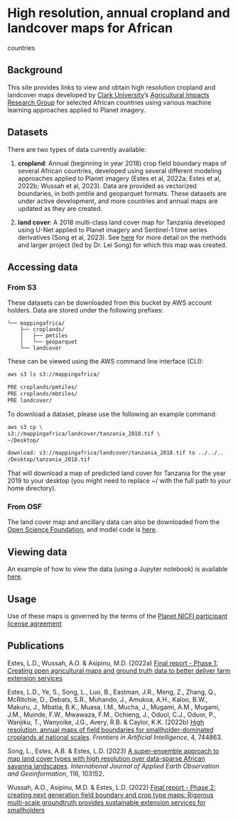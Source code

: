 # High resolution, annual cropland and landcover maps for African
countries


## Background

This site provides links to view and obtain high resolution cropland and
landcover maps developed by [Clark University](https://clarku.edu)’s
[Agricultural Impacts Research Group](https://agroimpacts.info/) for
selected African countries using various machine learning approaches
applied to Planet imagery.

## Datasets

There are two types of data currently available:

1.  **cropland**: Annual (beginning in year 2018) crop field boundary
    maps of several African countries, developed using several different
    modeling approaches applied to Planet imagery (Estes et al, 2022a;
    Estes et al, 2022b; Wussah et al, 2023). Data are provided as
    vectorized boundaries, in both pmtile and geoparquet formats. These
    datasets are under active development, and more countries and annual
    maps are updated as they are created.

2.  **land cover**: A 2018 multi-class land cover map for Tanzania
    developed using U-Net applied to Planet imagery and Sentinel-1 time
    series derivatives (Song et al, 2023). See
    [here](https://lleisong.github.io/website//projects/reconcile_human_elephants/)
    for more detail on the methods and larger project (led by Dr. Lei
    Song) for which this map was created.

## Accessing data

### From S3

These datasets can be downloaded from this bucket by AWS account
holders. Data are stored under the following prefixes:

    └── mappingafrica/
        ├── croplands/
        │   ├── pmtiles
        │   └── geoparquet
        └── landcover

These can be viewed using the AWS command line interface (CLI):

``` bash
aws s3 ls s3://mappingafrica/ 
```

``` bash
PRE croplands/pmtiles/
PRE croplands/mbtiles/
PRE landcover/
```

To download a dataset, please use the following an example command:

``` bash
aws s3 cp \
s3://mappingafrica/landcover/tanzania_2018.tif \
~/Desktop/ 
```

``` bash
download: s3://mappingafrica/landcover/tanzania_2018.tif to ../../..
/Desktop/tanzania_2018.tif
```

That will download a map of predicted land cover for Tanzania for the
year 2019 to your desktop (you might need to replace ~/ with the full
path to your home directory).

### From OSF

The land cover map and ancillary data can also be downloaded from the
[Open Science Foundation](https://osf.io/4qj36/), and model code is
[here](https://github.com/LLeiSong/hrlcm).

## Viewing data

An example of how to view the data (using a Jupyter notebook) is
available
[here](https://agroimpacts.github.io/mapping-africa/index.html?lat=40.7128&lon=-74.0060&zoom=12).

## Usage

Use of these maps is governed by the terms of the [Planet NICFI
participant license
agreement](https://assets.planet.com/docs/Planet_ParticipantLicenseAgreement_NICFI.pdf)

## Publications

Estes, L.D., Wussah, A.O. & Asipinu, M.D. (2022a) [Final report - Phase
1: Creating open agricultural maps and ground truth data to better
deliver farm extension
services](https://cropanalytics.net/wp-content/uploads/2022/04/FarmerlineClark-Report-Feb-2022-002.pdf)

Estes, L.D., Ye, S., Song, L., Luo, B., Eastman, J.R., Meng, Z., Zhang,
Q., McRitchie, D., Debats, S.R., Muhando, J., Amukoa, A.H., Kaloo, B.W.,
Makuru, J., Mbatia, B.K., Muasa, I.M., Mucha, J., Mugami, A.M., Mugami,
J.M., Muinde, F.W., Mwawaza, F.M., Ochieng, J., Oduol, C.J., Oduor, P.,
Wanjiku, T., Wanyoike, J.G., Avery, R.B. & Caylor, K.K. (2022b) [High
resolution, annual maps of field boundaries for smallholder-dominated
croplands at national
scales](https://www.frontiersin.org/journals/artificial-intelligence/articles/10.3389/frai.2021.744863/full).
*Frontiers in Artificial Intelligence*, 4, 744863.

Song, L., Estes, A.B. & Estes, L.D. (2023) [A super-ensemble approach to
map land cover types with high resolution over data-sparse African
savanna
landscapes](https://www.sciencedirect.com/science/article/pii/S1569843222003405).
*International Journal of Applied Earth Observation and Geoinformation*,
116, 103152.

Wussah, A.O., Asipinu, M.D. & Estes, L.D. (2022) [Final report - Phase
2: creating next generation field boundary and crop type maps: Rigorous
multi-scale groundtruth provides sustainable extension services for
smallholders](https://cropanalytics.net/wp-content/uploads/2022/11/Farmerline-Clark-Round-2-Report-V2-Nov-8-2022.pdf)
